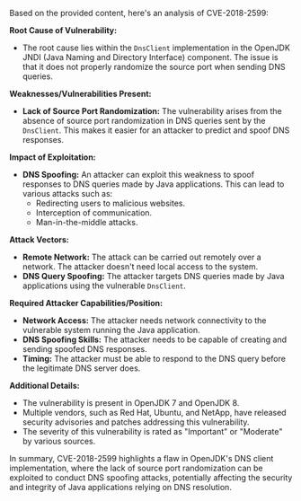 Based on the provided content, here's an analysis of CVE-2018-2599:

**Root Cause of Vulnerability:**

*   The root cause lies within the `DnsClient` implementation in the OpenJDK JNDI (Java Naming and Directory Interface) component. The issue is that it does not properly randomize the source port when sending DNS queries.

**Weaknesses/Vulnerabilities Present:**

*   **Lack of Source Port Randomization:** The vulnerability arises from the absence of source port randomization in DNS queries sent by the `DnsClient`. This makes it easier for an attacker to predict and spoof DNS responses.

**Impact of Exploitation:**

*   **DNS Spoofing:** An attacker can exploit this weakness to spoof responses to DNS queries made by Java applications. This can lead to various attacks such as:
    *   Redirecting users to malicious websites.
    *   Interception of communication.
    *   Man-in-the-middle attacks.

**Attack Vectors:**

*   **Remote Network:** The attack can be carried out remotely over a network. The attacker doesn't need local access to the system.
*   **DNS Query Spoofing:** The attacker targets DNS queries made by Java applications using the vulnerable `DnsClient`.

**Required Attacker Capabilities/Position:**

*   **Network Access:** The attacker needs network connectivity to the vulnerable system running the Java application.
*   **DNS Spoofing Skills:** The attacker needs to be capable of creating and sending spoofed DNS responses.
*   **Timing:** The attacker must be able to respond to the DNS query before the legitimate DNS server does.

**Additional Details:**

*   The vulnerability is present in OpenJDK 7 and OpenJDK 8.
*   Multiple vendors, such as Red Hat, Ubuntu, and NetApp, have released security advisories and patches addressing this vulnerability.
*   The severity of this vulnerability is rated as "Important" or "Moderate" by various sources.

In summary, CVE-2018-2599 highlights a flaw in OpenJDK's DNS client implementation, where the lack of source port randomization can be exploited to conduct DNS spoofing attacks, potentially affecting the security and integrity of Java applications relying on DNS resolution.